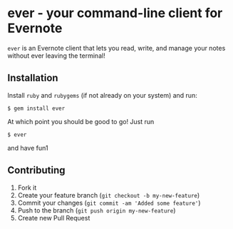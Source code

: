 # ever - your command-line client for Evernote

`ever` is an Evernote client that lets you read, write, and manage your notes
without ever leaving the terminal!

## Installation

Install `ruby` and `rubygems` (if not already on your system) and run:

    $ gem install ever

At which point you should be good to go! Just run

    $ ever

and have fun1

## Contributing

1. Fork it
2. Create your feature branch (`git checkout -b my-new-feature`)
3. Commit your changes (`git commit -am 'Added some feature'`)
4. Push to the branch (`git push origin my-new-feature`)
5. Create new Pull Request
